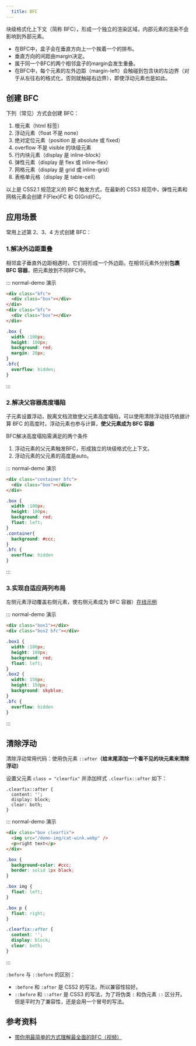```yaml
---
  title: BFC
---
```


块级格式化上下文（简称 BFC），形成一个独立的渲染区域，内部元素的渲染不会影响到外部元素。

* 在BFC中，盒子会在垂直方向上一个挨着一个的排布。
* 垂直方向的间距由margin决定。
* 属于同一个BFC的两个相邻盒子的margin会发生重叠。
* 在BFC中，每个元素的左外边距（margin-left）会触碰到包含块的左边界（对于从左往右的格式化，否则就触碰右边界），即使浮动元素也是如此。

## 创建 BFC

下列（常见）方式会创建 BFC：

1. 根元素（html 标签）
2. 浮动元素（float 不是 none）
3. 绝对定位元素（position 是 absolute 或 fixed）
4. overflow 不是 visible 的块级元素
5. 行内块元素（display 是 inline-block）
6. 弹性元素（display 是 flex 或 inline-flex）
7. 网格元素（display 是 grid 或 inline-grid）
8. 表格单元格（display 是 table-cell）

以上是 CSS2.1 规范定义的 BFC 触发方式，在最新的 CSS3 规范中，弹性元素和网格元素会创建 F(Flex)FC 和 G(Grid)FC。

## 应用场景

常用上述第 2、3、4 方式创建 BFC：

### 1.解决外边距重叠

相邻盒子垂直外边距相遇时，它们将形成一个外边距。在相邻元素外分别**包裹 BFC 容器**，把元素放到不同BFC中。

::: normal-demo 演示

```html
<div class="bfc">
  <div class="box"></div>
</div>
<div class="bfc">
  <div class="box"></div>
</div>
```

```css
.box {
  width :100px;
  height: 100px;
  background: red;
  margin: 20px;
}
.bfc{
  overflow: hidden;
}
```

:::

### 2.解决父容器高度塌陷

子元素设置浮动，脱离文档流致使父元素高度塌陷，可以使用清除浮动技巧依据计算 BFC 的高度时，浮动元素也参与计算，**使父元素成为 BFC 容器**

BFC解决高度塌陷需满足的两个条件

1. 浮动元素的父元素触发BFC，形成独立的块级格式化上下文。
2. 浮动元素的父元素的高度是auto。

::: normal-demo 演示

```html
<div class="container bfc">
  <div class="box"></div>
</div>
```

```css
.box {
  width :100px;
  height: 100px;
  background: red;
  float: left;
}
.container{
  background: #ccc;
}
.bfc {
  overflow: hidden
}
```

:::

### 3.实现自适应两列布局

左侧元素浮动覆盖右侧元素，使右侧元素成为 BFC 容器）[在线示例](http://js.jirengu.com/taguvarupa/2/edit?html,css,output)

::: normal-demo 演示

```html
<div class="box1"></div>
<div class="box2 bfc"></div>
```

```css
.box1 {
  width :100px;
  height: 100px;
  background: red;
  float: left;
}
.box2 {
  width: 150px;
  height: 150px;
  background: skyblue;
}
.bfc {
  overflow: hidden
}
```

:::

## 清除浮动

清除浮动常用代码：使用伪元素 `::after`**（给末尾添加一个看不见的块元素来清除浮动）**

设置父元素 `class = "clearfix"` 并添加样式 `.clearfix::after` 如下：

```css:no-line-numbers
.clearfix::after {
  content: '';
  display: block;
  clear: both;
}
```

::: normal-demo 演示

```html
<div class="box clearfix">
  <img src="/demo-img/cat-wink.webp" />
  <p>right text</p>
</div>
```

```css
.box {
  background-color: #ccc;
  border: solid 1px black;
}

.box img {
  float: left;
}

.box p {
  float: right;
}

.clearfix::after {
  content: '';
  display: block;
  clear: both;
}
```

:::

`:before` 与 `::before` 的区别：

- `:before` 和 `:after` 是 CSS2 的写法，所以兼容性较好。
- `::before` 和 `::after` 是 CSS3 的写法，为了将伪类 `:` 和伪元素 `::` 区分开。但是平时为了兼容性，还是会用一个冒号的写法。

## 参考资料

- [带你用最简单的方式理解最全面的BFC（视频）](https://www.bilibili.com/video/BV1aZ4y1M7gW?from=search&seid=15595530134411248037)
